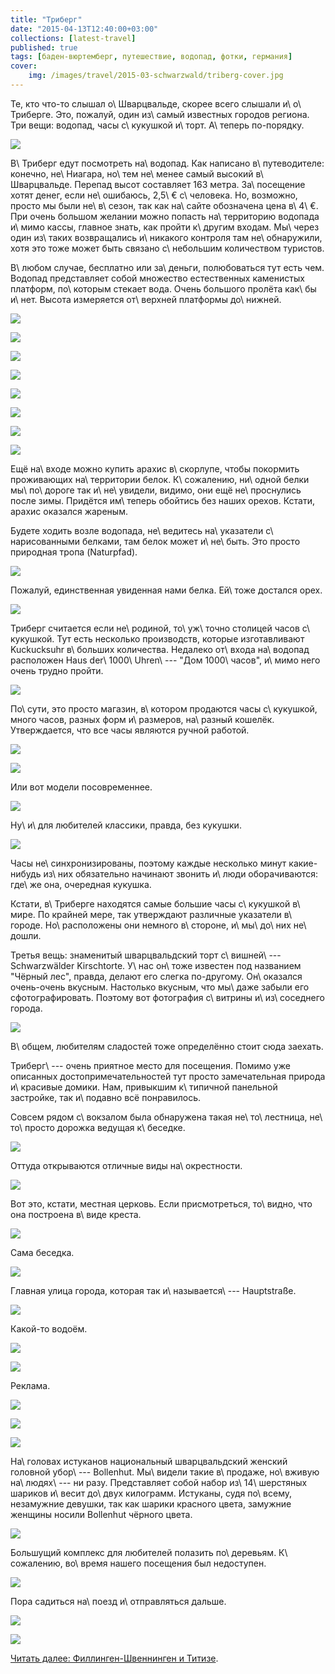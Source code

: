 ```yaml
---
title: "Триберг"
date: "2015-04-13T12:40:00+03:00"
collections: [latest-travel]
published: true
tags: [баден-вюртемберг, путешествие, водопад, фотки, германия]
cover:
    img: /images/travel/2015-03-schwarzwald/triberg-cover.jpg
---
```


Те, кто что-то слышал о\ Шварцвальде, скорее всего слышали и\ о\ Триберге. Это, пожалуй, один из\ самый известных 
городов региона. Три вещи: водопад, часы с\ кукушкой и\ торт. А\ теперь по-порядку.

<!--more-->

![](/images/travel/2015-03-schwarzwald/triberg-schild.jpg)

В\ Триберг едут посмотреть на\ водопад. Как написано в\ путеводителе: конечно, не\ Ниагара, но\ тем не\ менее самый 
высокий в\ Шварцвальде. Перепад высот составляет 163 метра. За\ посещение хотят денег, если не\ ошибаюсь, 2,5\ € 
с\ человека. Но, возможно, просто мы были не\ в\ сезон, так как на\ сайте обозначена цена в\ 4\ €. При очень большом 
желании можно попасть на\ территорию водопада и\ мимо кассы, главное знать, как пройти к\ другим входам. Мы\ через один 
из\ таких возвращались и\ никакого контроля там не\ обнаружили, хотя это тоже может быть связано с\ небольшим 
количеством туристов. 

В\ любом случае, бесплатно или за\ деньги, полюбоваться тут есть чем. Водопад представляет собой множество естественных 
каменистых платформ, по\ которым стекает вода. Очень большого пролёта как\ бы и\ нет. Высота измеряется от\ верхней 
платформы до\ нижней. 

![](/images/travel/2015-03-schwarzwald/triberg-waterfall-1.jpg)

![](/images/travel/2015-03-schwarzwald/triberg-waterfall-2.jpg)

![](/images/travel/2015-03-schwarzwald/triberg-waterfall-3.jpg)

![](/images/travel/2015-03-schwarzwald/triberg-waterfall-4.jpg)

![](/images/travel/2015-03-schwarzwald/triberg-waterfall-5.jpg)

![](/images/travel/2015-03-schwarzwald/triberg-waterfall-6.jpg)

![](/images/travel/2015-03-schwarzwald/triberg-waterfall-7.jpg)

![](/images/travel/2015-03-schwarzwald/triberg-waterfall-8.jpg)

Ещё на\ входе можно купить арахис в\ скорлупе, чтобы покормить проживающих на\ территории белок. К\ сожалению, ни\ одной 
белки мы\ по\ дороге так и\ не\ увидели, видимо, они ещё не\ проснулись после зимы. Придётся им\ теперь обойтись без 
наших орехов. Кстати, арахис оказался жареным.

Будете ходить возле водопада, не\ ведитесь на\ указатели с\ нарисованными белками, там белок может и\ не\ быть. Это 
просто природная тропа (Naturpfad).

![](/images/travel/2015-03-schwarzwald/triberg-squirrel-1.jpg)

Пожалуй, единственная увиденная нами белка. Ей\ тоже достался орех.

![](/images/travel/2015-03-schwarzwald/triberg-squirrel-2.jpg)

Триберг считается если не\ родиной, то\ уж\ точно столицей часов с\ кукушкой. Тут есть несколько производств, которые 
изготавливают Kuckucksuhr в\ больших количества. Недалеко от\ входа на\ водопад расположен Haus der\ 1000\ Uhren\ --- 
"Дом 1000\ часов", и\ мимо него очень трудно пройти.

![](/images/travel/2015-03-schwarzwald/triberg-uhren-1.jpg)

По\ сути, это просто магазин, в\ котором продаются часы с\ кукушкой, много часов, разных форм и\ размеров, на\ разный 
кошелёк. Утверждается, что все часы являются ручной работой.

![](/images/travel/2015-03-schwarzwald/triberg-uhren-2.jpg)

![](/images/travel/2015-03-schwarzwald/triberg-uhren-3.jpg)

Или вот модели посовременнее.

![](/images/travel/2015-03-schwarzwald/triberg-uhren-4.jpg)

Ну\ и\ для любителей классики, правда, без кукушки.

![](/images/travel/2015-03-schwarzwald/triberg-uhren-5.jpg)

Часы не\ синхронизированы, поэтому каждые несколько минут какие-нибудь из\ них обязательно начинают звонить и\ люди 
оборачиваются: где\ же она, очередная кукушка.

Кстати, в\ Триберге находятся самые большие часы с\ кукушкой в\ мире. По крайней мере, так утверждают различные 
указатели в\ городе. Но\ расположены они немного в\ стороне, и\ мы\ до\ них не\ дошли.

Третья вещь: знаменитый шварцвальдский торт с\ вишней\ --- Schwarzwälder Kirschtorte. У\ нас он\ тоже известен под 
названием "Чёрный лес", правда, делают его слегка по-другому. Он\ оказался очень-очень вкусным. Настолько вкусным, что 
мы\ даже забыли его сфотографировать. Поэтому вот фотография с\ витрины и\ из\ соседнего города.

![](/images/travel/2015-03-schwarzwald/triberg-schwarzwaelder-kirschtorte.jpg)

В\ общем, любителям сладостей тоже определённо стоит сюда заехать.

Триберг\ --- очень приятное место для посещения. Помимо уже описанных достопримечательностей тут просто замечательная 
природа и\ красивые домики. Нам, привыкшим к\ типичной панельной застройке, так и\ подавно всё понравилось.

Совсем рядом с\ вокзалом была обнаружена такая не\ то\ лестница, не\ то\ просто дорожка ведущая к\ беседке.

![](/images/travel/2015-03-schwarzwald/triberg-summerhouse-road.jpg)

Оттуда открываются отличные виды на\ окрестности.

![](/images/travel/2015-03-schwarzwald/triberg-summerhouse-view-1.jpg)

Вот это, кстати, местная церковь. Если присмотреться, то\ видно, что она построена в\ виде креста.

![](/images/travel/2015-03-schwarzwald/triberg-summerhouse-view-2.jpg)

Сама беседка.

![](/images/travel/2015-03-schwarzwald/triberg-summerhouse.jpg)

Главная улица города, которая так и\ называется\ --- Hauptstraße.

![](/images/travel/2015-03-schwarzwald/triberg-main-street.jpg)

Какой-то водоём. 

![](/images/travel/2015-03-schwarzwald/triberg-lake.jpg)

![](/images/travel/2015-03-schwarzwald/triberg-photo-1.jpg)

Реклама.

![](/images/travel/2015-03-schwarzwald/triberg-photo-2.jpg)

![](/images/travel/2015-03-schwarzwald/triberg-photo-3.jpg)

![](/images/travel/2015-03-schwarzwald/triberg-photo-4.jpg)

На\ головах истуканов национальный шварцвальдский женский головной убор\ --- Bollenhut. Мы\ видели такие в\ продаже, 
но\ вживую на\ людях\ --- ни разу. Представляет собой набор из\ 14\ шерстяных шариков и\ весит до\ двух килограмм. 
Истуканы, судя по\ всему, незамужние девушки, так как шарики красного цвета, замужние женщины носили Bollenhut чёрного 
цвета.

![](/images/travel/2015-03-schwarzwald/triberg-bollenhut.jpg)

Большущий комплекс для любителей полазить по\ деревьям. К\ сожалению, во\ время нашего посещения был недоступен.

![](/images/travel/2015-03-schwarzwald/triberg-trees.jpg)

Пора садиться на\ поезд и\ отправляться дальше.

![](/images/travel/2015-03-schwarzwald/triberg-railway-1.jpg)

![](/images/travel/2015-03-schwarzwald/triberg-railway-2.jpg)

[Читать далее: Филлинген-Швеннинген и Титизе](/post/villingen-schwenningen-and-titisee).
